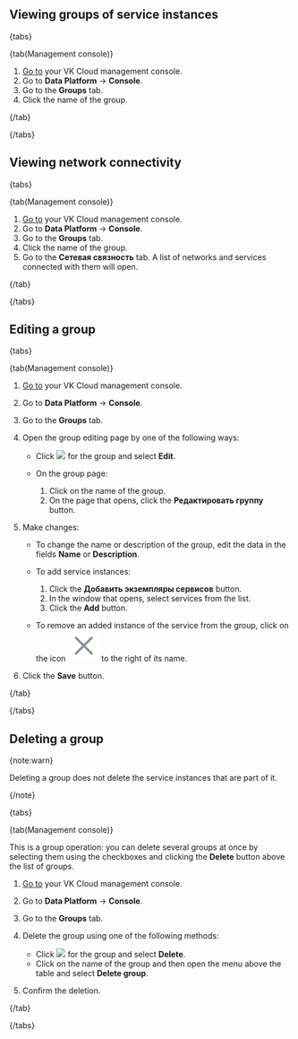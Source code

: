 ## Viewing groups of service instances

{tabs}

{tab(Management console)}

1. [Go to](https://cloud.vk.com/app/en/) your VK Cloud management console.
1. Go to **Data Platform** → **Console**.
1. Go to the **Groups** tab.
1. Click the name of the group.

{/tab}

{/tabs}

## Viewing network connectivity

{tabs}

{tab(Management console)}

1. [Go to](https://cloud.vk.com/app/en/) your VK Cloud management console.
1. Go to **Data Platform** → **Console**.
1. Go to the **Groups** tab.
1. Click the name of the group.
1. Go to the **Сетевая связность** tab. A list of networks and services connected with them will open.

{/tab}

{/tabs}

## Editing a group

{tabs}

{tab(Management console)}

1. [Go to](https://cloud.vk.com/app/en/) your VK Cloud management console.
1. Go to **Data Platform** → **Console**.
1. Go to the **Groups** tab.
1. Open the group editing page by one of the following ways:

    - Click ![ ](/en/assets/more-icon.svg "inline") for the group and select **Edit**.
    - On the group page:

        1. Click on the name of the group.
        1. On the page that opens, click the **Редактировать группу** button.

1. Make changes:

    - To change the name or description of the group, edit the data in the fields **Name** or **Description**.
    - To add service instances:

        1. Click the **Добавить экземпляры сервисов** button.
        1. In the window that opens, select services from the list.
        1. Click the **Add** button.

    - To remove an added instance of the service from the group, click on the icon ![Delete](assets/delete-cross.svg "inline") to the right of its name.

1. Click the **Save** button.

{/tab}

{/tabs}

## Deleting a group

{note:warn}

Deleting a group does not delete the service instances that are part of it.

{/note}

{tabs}

{tab(Management console)}

This is a group operation: you can delete several groups at once by selecting them using the checkboxes and clicking the **Delete** button above the list of groups.

1. [Go to](https://cloud.vk.com/app/en/) your VK Cloud management console.
1. Go to **Data Platform** → **Console**.
1. Go to the **Groups** tab.
1. Delete the group using one of the following methods:

    - Click ![ ](/en/assets/more-icon.svg "inline") for the group and select **Delete**.
    - Click on the name of the group and then open the menu above the table and select **Delete group**.

1. Confirm the deletion.

{/tab}

{/tabs}
